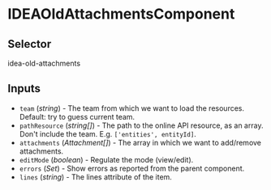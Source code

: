 # IDEAOldAttachmentsComponent

## Selector

idea-old-attachments

## Inputs

- `team` (*string*) - The team from which we want to load the resources. Default: try to guess current team.
- `pathResource` (*string[]*) - The path to the online API resource, as an array. Don't include the team. E.g. `['entities', entityId]`.
- `attachments` (*Attachment[]*) - The array in which we want to add/remove attachments.
- `editMode` (*boolean*) - Regulate the mode (view/edit).
- `errors` (*Set<string>*) - Show errors as reported from the parent component.
- `lines` (*string*) - The lines attribute of the item.

